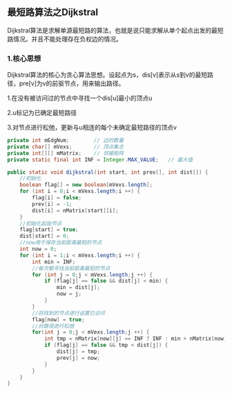 ## 最短路算法之Dijkstral

Dijkstral算法是求解单源最短路的算法，也就是说只能求解从单个起点出发的最短路情况。并且不能处理存在负权边的情况。

### 1.核心思想

Dijkstral算法的核心为贪心算法思想。设起点为s，dis[v]表示从s到v的最短路径，pre[v]为v的前驱节点，用来输出路径。

1.在没有被访问过的节点中寻找一个dis[u]最小的顶点u

2.u标记为已确定最短路径

3.对节点进行松弛，更新与u相连的每个未确定最短路径的顶点v

```java
private int mEdgNum;        // 边的数量
private char[] mVexs;       // 顶点集合
private int[][] mMatrix;    // 邻接矩阵
private static final int INF = Integer.MAX_VALUE;   // 最大值

public static void dijkstral(int start, int prev[], int dist[]) {
    //初始化
    boolean flag[] = new boolean[mVexs.length];
    for (int i = 0;i < mVexs.length;i ++) {
        flag[i] = false;
        prev[i] = -1;
        dist[i] = nMatrix[start][i];
    }
    //初始化起始节点
    flag[start] = true;
    dist[start] = 0;
    //now用于保存当前距离最短的节点
    int now = 0;
    for (int i = 1;i < mVexs.length;i ++) {
        int min = INF;
        //每次都寻找当前距离最短的节点
        for (int j = 0;j < mVexs.length;j ++) {
            if (flag[j] == false && dist[j] < min) {
                min = dist[j];
                now = j;
            }
        }
        //将找到的节点进行设置已访问
        flag[now] = true;
        //对路径进行松弛
        for(int j = 0;j < mVexs.length;j ++) {
            int tmp = nMatrix[now][j] == INF ? INF : min + nMatrix[now][j];
            if (flag[j] == false && tmp < dist[j]) {
                dist[j] = tmp;
                prev[j] = now;
            }
        }
    }
}
```

